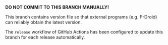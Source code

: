 **DO NOT COMMIT TO THIS BRANCH MANUALLY!**

This branch contains version file so that external programs (e.g. F-Droid) can reliably obtain the latest version.

The `release` workflow of GitHub Actions has been configured to update this branch for each release automatically.
